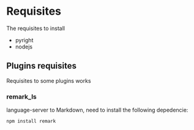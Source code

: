 # Requisites
The requisites to install 
 * pyright
 * nodejs

## Plugins requisites
Requisites to some plugins works

### remark_ls

language-server to Markdown, need to install the following depedencie:

```sh
npm install remark
```

